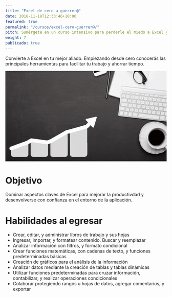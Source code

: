 ```yaml
---
title: "Excel de cero a guerrer@"
date: 2018-11-18T12:33:46+10:00
featured: true
permalink: "/cursos/excel-cero-guerrer@/"
pitch: Sumérgete en un curso intensivo para perderle el miedo a Excel y convertirle en tu mejor aliado
weight: 7
publicado: true
---
```


Convierte a Excel en tu mejor aliado. Empiezando desde cero conocerás las principales herramientas para facilitar tu trabajo y ahorrar tiempo.

![Portada de Excel de cero a guerrer@](/images/cursos/cero-guerrero.gif)

# Objetivo

Dominar aspectos claves de Excel para mejorar la productivdad y desenvolverse con confianza en el entorno de la aplicación.

# Habilidades al egresar

- Crear, editar, y administrar libros de trabajo y sus hojas
- Ingresar, importar, y formatear contenido. Buscar y reemplazar
- Analizar información con filtros, y formato condicional
- Crear funciones matemáticas, con cadenas de texto, y funciones predeterminadas básicas
- Creación de gráficos para el análisis de la información
- Analizar datos mediante la creación de tablas y tablas dinámicas
- Utilizar funciones predeterminadas para cruzar información, contabilizar, y realizar operaciones condicionales
- Colaborar protegiendo rangos u  hojas de datos, agregar comentarios, y exportar

<!--
# Temario

1. Libros de trabajo
    1. Crear un libro de trabajo nuevo
    1. Crear un libro de trabajo desde una plantilla
    1. Guardar el libro de trabajo
1. Hojas de trabajo
    1. Personalizar
        1. Renombrar
        1. Modificar color
    1. Insertar una hoja de trabajo nueva
    1. Eliminar una hoja de trabajo
1. Columnas y renglones
    1. Insertar o eliminar
1. Celdas	
    1. Contenido
        1. Ingresar datos
            1. Ingreso manual
            1. Datos externos
        1. Mover contenido arrastrando y soltando
        1. Mover contenido copiando y pegando
        1. Pegado especial
        1. Unir y separar celdas
    1. Estilo
        1. Bordes	
        1. Color de fondo
        1. Estilo de texto
    1. Formato condicional
    1. Autosuma
    1. Formato de número
    1. Búsqueda y reemplazo
    1. Mostrar u ocultar valores cero
    1. Añadir marca de agua
1. Fórmulas básicas
    1. Estructura de una fórmula
        1. Partes de la fórmula
        1. Usar constantes
        1. Referencias
    1. Operaciones matemáticas
        1. Operadores aritméticos
        1. Operadores de comparación
        1. Operadores de concatenación
        1. Operadores de referencia
    1. Replicar fórmula
    1. Rangos
    1. Edición de fórmula
1. Análisis de datos
    1. Filtrado
    1. Ordenado
    1. Freeze/Unfreeze
    1. Ocultar y mostrar columnas y renglones
    1. Buscar valores únicos o remover duplicados
    1. Texto a columnas
    1. Gráficas
        1. Tipos de gráficas
        1. Personalización
        1. Edición
    1. Tablas dinámicas
    1. Gráfico dinámico
1. Fórmulas intermedias
    1. CONCATENAR
    1. BUSCARV
    1. SUMAR
    1. CONTARSI
    1. SI
    1. SUMARSI
    1. Operaciones con fechas
1. Colaboración
    1. Comentarios
    1. Protección de archivos
1. Manejo de archivos
    1. Importar y exportar a formatos TXT y CSV
    1. Exportar a PDF
    1. Impresión
        1. Previsualización
        1. Ajuste de página
-->